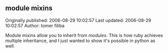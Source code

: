 ## module mixins

Originally published: 2006-08-29 10:02:57
Last updated: 2006-08-29 10:02:57
Author: tomer filiba

Module mixins allow you to inherit from *modules*. This is how ruby achieves multiple inheritance, and I just wanted to show it's possible in python as well.